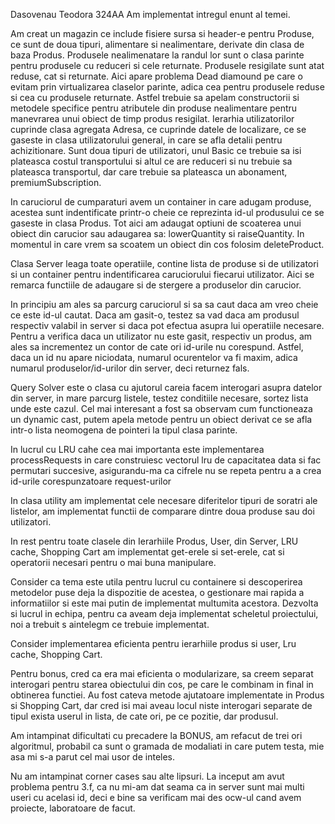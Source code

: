 Dasovenau Teodora 
324AA
Am implementat intregul enunt al temei.

Am creat un magazin ce include fisiere sursa si header-e pentru
Produse, ce sunt de doua tipuri, alimentare si nealimentare, derivate din clasa de baza Produs. Produsele nealimenatare la randul lor sunt o clasa parinte pentru produsele cu reduceri si cele returnate. Produsele resigilate sunt atat reduse, cat si returnate. Aici apare problema Dead diamound pe care o evitam prin virtualizarea claselor parinte, adica cea pentru produsele reduse si cea cu produsele returnate. Astfel trebuie sa apelam constructorii si metodele specifice pentru atributele din produse nealimentare pentru manevrarea unui obiect de timp produs resigilat. 
Ierarhia utilizatorilor cuprinde clasa agregata Adresa, ce cuprinde datele de localizare, ce se gaseste in clasa utilizatorului general, in care se afla detalii pentru achizitionare. Sunt doua tipuri de utilizatori, unul Basic ce trebuie sa isi plateasca costul transportului si altul ce are reduceri si nu trebuie sa plateasca transportul, dar care trebuie sa plateasca un abonament, premiumSubscription.

In caruciorul de cumparaturi avem un container in care adugam produse, acestea sunt indentificate printr-o cheie ce reprezinta id-ul produsului ce se gaseste in clasa Produs.
Tot aici am adaugat optiuni de scoaterea unui obiect din carucior sau adaugarea sa: lowerQuantity si raiseQuantity. In momentul in care vrem sa scoatem un obiect din cos folosim  deleteProduct.

Clasa Server leaga toate operatiile, contine lista de produse si de utilizatori si un container pentru indentificarea caruciorului fiecarui utilizator.
Aici se remarca functiile de adaugare si de stergere a produselor din carucior.

In principiu am ales sa parcurg caruciorul si sa sa caut daca am vreo cheie ce este id-ul cautat. Daca am gasit-o, testez sa vad daca am produsul respectiv valabil in server si daca pot efectua asupra lui operatiile necesare.
Pentru a verifica daca un utilizator nu este gasit, respectiv un produs, am ales sa incrementez un contor de cate ori id-urile nu corespund.
Astfel, daca un id nu apare niciodata, numarul ocurentelor va fi maxim, adica numarul produselor/id-urilor din server, deci returnez fals.

Query Solver este o clasa cu ajutorul careia facem interogari asupra 
datelor din server, in mare parcurg listele, testez conditiile necesare, sortez lista unde este cazul.
Cel mai interesant a fost sa observam cum functioneaza un dynamic cast, putem apela metode pentru un obiect derivat ce se afla intr-o lista neomogena de pointeri la tipul clasa parinte.

In lucrul cu LRU cahe cea mai importanta este implementarea processRequests in care construiesc vectorul lru de capacitatea data si fac permutari succesive, asigurandu-ma ca cifrele nu se repeta pentru a a crea id-urile corespunzatoare request-urilor

In clasa utility am implementat cele necesare diferitelor tipuri de soratri ale listelor, am implementat functii de comparare dintre doua produse sau doi utilizatori.

In rest pentru toate clasele din Ierarhiile Produs, User, din Server, LRU cache, Shopping Cart  am implementat get-erele si set-erele, cat si operatorii necesari pentru o mai buna manipulare.

Consider ca tema este utila pentru lucrul cu containere si descoperirea  metodelor puse deja la dispozitie de acestea, o gestionare mai rapida a informatiilor si este mai putin de implementat multumita acestora. Dezvolta si lucrul in echipa, pentru ca aveam deja implementat scheletul proiectului, noi a trebuit s aintelegm ce trebuie implementat.

Consider implementarea eficienta pentru ierarhiile produs si user, Lru cache, Shopping Cart.

Pentru bonus, cred ca era mai eficienta o modularizare, sa creem separat interogari pentru starea obiectului din cos, pe care le combinam in final in obtinerea functiei. Au fost cateva metode ajutatoare implementate in Produs si Shopping Cart, dar cred isi mai aveau locul niste interogari separate de tipul exista userul in lista, de cate ori, pe ce pozitie, dar produsul.

Am intampinat dificultati cu precadere la BONUS, am refacut de trei ori algoritmul, probabil ca sunt o gramada de modaliati in care putem testa, mie asa mi s-a parut cel mai usor de inteles.

Nu am intampinat corner cases sau alte lipsuri. La inceput am avut  problema pentru 3.f, ca nu mi-am dat seama ca  in server sunt mai multi useri cu acelasi id, deci e bine sa verificam mai des ocw-ul cand avem proiecte, laboratoare de facut.
